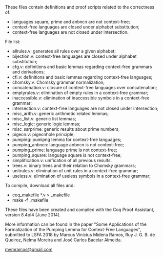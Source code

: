 These files contain definitions and proof scripts related to the correctness of:

- languages square, prime and anbncn are not context-free;
- context-free languages are closed under alphabet substitution;
- context-free languages are not closed under intersection.

File list:

- allrules.v: generates all rules over a given alphabet;
- bijection.v: context-free languages are closed under alphabet substitution;
- cfg.v: definitions and basic lemmas regarding context-free grammars and derivations;
- cfl.v: definitions and basic lemmas regarding context-free languages;
- chomsky.v: Chomsky grammar normalization;
- concatenation.v: closure of context-free languages over concatenation;
- emptyrules.v: elimination of empty rules in a context-free grammar;
- inaccessible.v: elimination of inaccessible symbols in a context-free grammar;
- intersection.v: context-free languages are not closed under intersection;
- misc_arith.v: generic arithmetic related lemmas;
- misc_list.v: generic list lemmas;
- misc_logic: generic logic lemmas;
- misc_ssrprime: generic results about prime numbers;
- pigeon.v: pigeonhole principle;
- pumping: pumipng lemma for context-free languages;
- pumping_anbncn: language anbncn is not context-free;
- pumping_prime: language prime is not context-free;
- pumping_square: language square is not context-free;
- simplification.v: unification of all previous results.
- trees.v: binary trees and their relation to Chomsky grammars;
- unitrules.v: elimination of unit rules in a context-free grammar;
- useless.v: elimination of useless symbols in a context-free grammar;

To compile, download all files and:
- coq_makefile *.v > _makefile
- make -f _makefile

These files have been created and compiled with the Coq Proof Assistant, version 8.4pl4 (June 2014).

More information can be found in the paper "Some Applications of the Formalization of the Pumping Lemma for Context-Free Languages", submitted to LSFA 2018 by Marcus Vinícius Midena Ramos, Ruy J. G. B. de Queiroz, Nelma Moreira and José Carlos Bacelar Almeida.

mvmramos@gmail.com
